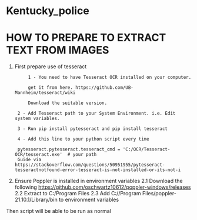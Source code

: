 # Kentucky_police


# HOW TO PREPARE TO EXTRACT TEXT FROM IMAGES

1. First prepare use of tesseract  
   
            1 - You need to have Tesseract OCR installed on your computer.

            get it from here. https://github.com/UB-Mannheim/tesseract/wiki

            Download the suitable version.

        2 - Add Tesseract path to your System Environment. i.e. Edit system variables.

        3 - Run pip install pytesseract and pip install tesseract

        4 - Add this line to your python script every time
        
        pytesseract.pytesseract.tesseract_cmd = 'C:/OCR/Tesseract-OCR/tesseract.exe'  # your path 
        Guide via https://stackoverflow.com/questions/50951955/pytesseract-tesseractnotfound-error-tesseract-is-not-installed-or-its-not-i
        
2. Ensure Poppler is installed in environment variables
   2.1 Download the following https://github.com/oschwartz10612/poppler-windows/releases
   2.2 Extract to C:/Program Files
   2.3 Add C://Program Files/poppler-21.10.1/Library/bin to environment variables

Then script will be able to be run as normal
